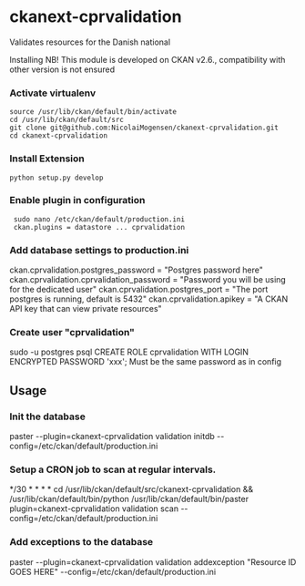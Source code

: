 # ckanext-cprvalidation
Validates resources for the Danish national 

Installing
NB! This module is developed on CKAN v2.6., compatibility with other version is not ensured

### Activate virtualenv
```
source /usr/lib/ckan/default/bin/activate
cd /usr/lib/ckan/default/src
git clone git@github.com:NicolaiMogensen/ckanext-cprvalidation.git
cd ckanext-cprvalidation
```

### Install Extension
```
python setup.py develop

```
### Enable plugin in configuration
```
 sudo nano /etc/ckan/default/production.ini
 ckan.plugins = datastore ... cprvalidation
```
### Add database settings to production.ini
ckan.cprvalidation.postgres_password = "Postgres password here"
ckan.cprvalidation.cprvalidation_password = "Password you will be using for the dedicated user"
ckan.cprvalidation.postgres_port = "The port postgres is running, default is 5432"
ckan.cprvalidation.apikey = "A CKAN API key that can view private resources"

### Create user "cprvalidation"
sudo -u postgres psql
CREATE ROLE cprvalidation WITH LOGIN ENCRYPTED PASSWORD 'xxx'; Must be the same password as in config

## Usage

### Init the database
paster --plugin=ckanext-cprvalidation validation initdb --config=/etc/ckan/default/production.ini

### Setup a CRON job to scan at regular intervals. 
*/30 * * * * cd /usr/lib/ckan/default/src/ckanext-cprvalidation && /usr/lib/ckan/default/bin/python /usr/lib/ckan/default/bin/paster plugin=ckanext-cprvalidation validation scan --config=/etc/ckan/default/production.ini

### Add exceptions to the database
paster --plugin=ckanext-cprvalidation validation addexception "Resource ID GOES HERE" --config=/etc/ckan/default/production.ini
